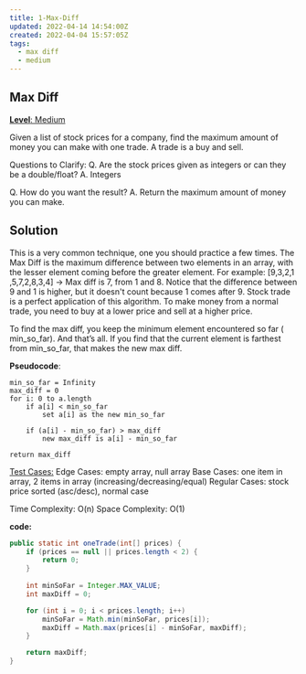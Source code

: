 ```yaml
---
title: 1-Max-Diff
updated: 2022-04-14 14:54:00Z
created: 2022-04-04 15:57:05Z
tags:
  - max diff
  - medium
---
```


## **Max Diff**

<ins>**Level**: Medium</ins>

Given a list of stock prices for a company, find the maximum amount of money you can make with one trade. A trade is a buy and sell.

Questions to Clarify:
Q. Are the stock prices given as integers or can they be a double/float?
A. Integers

Q. How do you want the result?
A. Return the maximum amount of money you can make.

## Solution

This is a very common technique, one you should practice a few times.
The Max Diff is the maximum difference between two elements in an array, with the lesser element coming before the greater element.
For example:
\[9,3,2,​1​,5,7,2,​8​,3,4\] -> Max diff is 7, from 1 and 8.
Notice that the difference between 9 and 1 is higher, but it doesn't count because 1 comes after 9.
Stock trade is a perfect application of this algorithm. To make money from a normal trade, you need to buy at a lower price and sell at a higher price.

To find the max diff, you keep the minimum element encountered so far (​min\_so\_far​). And that’s all.
If you find that the current element is farthest from ​min\_so\_far​, that makes the new max diff.

**Pseudocode**:

```
min_so_far = Infinity
max_diff = 0
for i: 0 to a.length
    if a[i] < min_so_far
        set a[i] as the new min_so_far

    if (a[i] - min_so_far) > max_diff
        new max_diff is a[i] - min_so_far

return max_diff
```

<ins>Test Cases:</ins>
Edge Cases: empty array, null array
Base Cases: one item in array, 2 items in array (increasing/decreasing/equal)
Regular Cases: stock price sorted (asc/desc), normal case

Time Complexity: O(n)
Space Complexity: O(1)

**code:**

```java
public static int oneTrade(int[] prices) {
    if (prices == null || prices.length < 2) {
        return 0;
    }
    
    int minSoFar = Integer.MAX_VALUE;
    int maxDiff = 0;

    for (int i = 0; i < prices.length; i++)
        minSoFar = Math.min(minSoFar, prices[i]);
        maxDiff = Math.max(prices[i] - minSoFar, maxDiff);
    }

    return maxDiff;
}
```